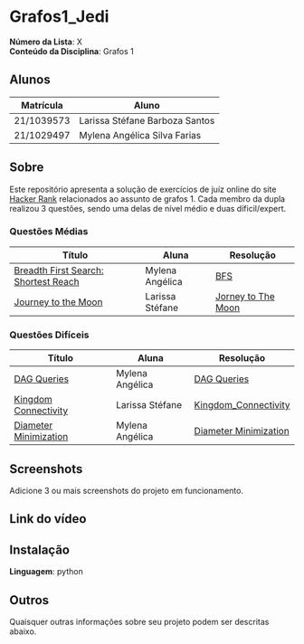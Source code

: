 # Grafos1_Jedi
**Número da Lista**: X<br>
**Conteúdo da Disciplina**: Grafos 1<br>

## Alunos
|Matrícula | Aluno |
| -- | -- |
| 21/1039573 | Larissa Stéfane Barboza Santos |
| 21/1029497  | Mylena Angélica Silva Farias  |

## Sobre 
Este repositório apresenta a solução de exercícios de juíz online do site [Hacker Rank](https://www.hackerrank.com/) relacionados ao assunto de grafos 1. Cada membro da dupla realizou 3 questões, sendo uma delas de nível médio e duas díficil/expert.

### Questões Médias
| Título | Aluna | Resolução | 
| -- | -- | --|
| [Breadth First Search: Shortest Reach](https://www.hackerrank.com/challenges/bfsshortreach/problem?isFullScreen=true)  |  Mylena Angélica |   [BFS](BFS.md)  |
| [Journey to the Moon](https://www.hackerrank.com/challenges/journey-to-the-moon/problem)  |  Larissa Stéfane | [Jorney to The Moon](Journey_to_the_Moon.md)    |

### Questões Difíceis
| Título | Aluna | Resolução | 
| -- | -- | --|
| [DAG Queries](https://www.hackerrank.com/challenges/dag-queries/problem)  |  Mylena Angélica |   [DAG Queries](dag.md) |
| [Kingdom Connectivity](https://www.hackerrank.com/challenges/kingdom-connectivity/problem) |  Larissa Stéfane | [Kingdom_Connectivity](Kingdom_Connectivity.md)     |
| [Diameter Minimization](https://www.hackerrank.com/challenges/diameter-minimization/problem)  |  Mylena Angélica |  [Diameter Minimization](dm.md) |

## Screenshots
Adicione 3 ou mais screenshots do projeto em funcionamento.

## Link do vídeo

## Instalação 
**Linguagem**: python<br>


## Outros 
Quaisquer outras informações sobre seu projeto podem ser descritas abaixo.
